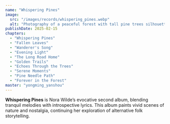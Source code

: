 ```yaml
---
name: "Whispering Pines"
image:
  src: "/images/records/whispering_pines.webp"
  alt: "Photography of a peaceful forest with tall pine trees silhouetted against a soft evening sky in shades of teal and gold."
publishDate: 2025-02-15
chapters:
  - "Whispering Pines"
  - "Fallen Leaves"
  - "Wanderer's Song"
  - "Evening Light"
  - "The Long Road Home"
  - "Golden Trails"
  - "Echoes Through the Trees"
  - "Serene Moments"
  - "Pine Needle Path"
  - "Forever in the Forest"
master: "yongming_yanshou"
---
```


**Whispering Pines** is Nora Wilde’s evocative second album, blending tranquil melodies with introspective lyrics. This album paints vivid scenes of nature and nostalgia, continuing her exploration of alternative folk storytelling.
